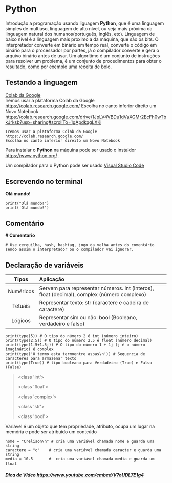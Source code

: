 # Python
Introdução a programação usando liguagem **Python**, que é uma linguagem simples de multiuso, linguagem de alto nível, ou seja mais próxima da linguagem natural dos humanos(português, inglês, etc). Linguagem de baixo nível é a linguagem mais proximo a da máquina, que são os bits. O interpretador converte em binário em tempo real, converte o código em binário para o processador por partes, já o compilador converte e gera o arquivo binário antes de usar.
Um algorítimo é um conjunto de instruções para resolver um problema, é um conjunto de procedimentos para obter o resultado, como por exemplo uma receita de bolo.

## Testando a linguagem
  [Colab da Google](https://colab.research.google.com/)  
  Iremos usar a plataforma Colab da Google https://colab.research.google.com/
  Escolha no canto inferior direito um Novo Notebook
  https://colab.research.google.com/drive/1JpLV4VBDu1dVaXGMr2EcFh0wTbkJrksb?usp=sharing#scrollTo=1gApdkqgLXKj
    
  ~~~
  Iremos usar a plataforma Colab da Google https://colab.research.google.com/
  Escolha no canto inferior direito um Novo Notebook
  
  ~~~
  Para instalar o **Python** na máquina pode ser usado o instaldor https://www.python.org/ . 
  
  Um compilador para o Python pode ser usado [Visual Studio Code](https://code.visualstudio.com/)
  
## Escrevendo no terminal
  **Olá mundo!**
  ~~~
  print("Olá mundo!")
  print('Olá mundo!')
  ~~~
  
 ## Comentário
  **# Comentario**
  ~~~
  # Use cerquilha, hash, hashtag, jogo da velha antes do comentário
  sendo assim o interpretador ou o compilador vai ignorar.
  ~~~ 
  
## Declaração de variáveis


Tipos  | Aplicação
:---:  | :---
Numéricos | Servem para representar números. int (interos), float (decimal), complex (número complexo)
Tetuais | Representar texto:  str (caractere e cadeira de caractere)
Lógicos | Representar sim ou não: bool (Booleano, verdadeiro e falso)


  ~~~
print(type(5)) # O tipo do número 2 é int (número inteiro)
print(type(2.5)) # O tipo do número 2.5 é float (número decimal)
print(type(1.5+1.5j)) # O tipo do número 1 + 1j (j é o número imaginário) é complex
print(type('O termo esta termoentre aspas\n')) # Sequencia de caracteres para armazenar texto
print(type(True)) # tipo booleano para Verdadeiro (True) e Falso (False)
  ~~~
>  <class 'int'>  
>  
> <class 'float'>   
> 
> <class 'complex'>   
> 
> <class 'str'>  
> 
> <class 'bool'> 

Variável é um objeto que tem propriedade, atributo, ocupa um lugar na memória e pode ser atribuído um conteúdo
~~~
nome = "Crelison\n" # cria uma variável chamada nome e guarda uma string
caractere = "c"    # cria uma variável chamada caracter e guarda uma string
media = 10.5       #  cria uma variável chamada media e guarda um float
~~~
##### Dica de Vídeo https://www.youtube.com/embed/V7oUDL7E1g4 
